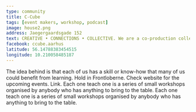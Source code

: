 ```yaml
---
type: community
title: C-Cube
tags: [event makers, workshop, podcast]
image: house2.png
address: Jaegergaardsgade 152
text: CREATIVE • CONNECTIONS • COLLECTIVE. We are a co-production collective working across projects!
facebook: ccube.aarhus
latitude: 56.14788383454515
longitude: 10.210058485187
---
```


The idea behind is that each of us has a skill or know-how that many of us could benefit from learning. Hold in Frontloberne. Check website for the upcoming events. Link. Each one teach one is a series of small workshops organised by anybody who has anything to bring to the table. Each one teach one is a series of small workshops organised by anybody who has anything to bring to the table.
